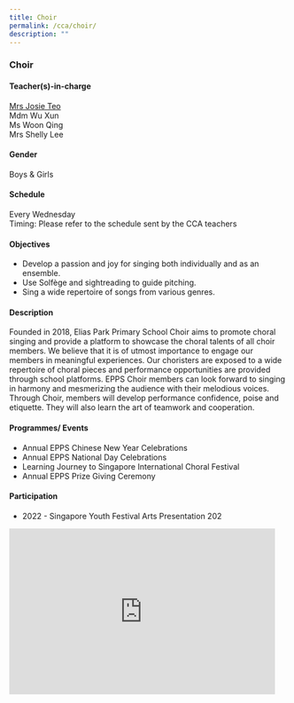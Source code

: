 ```yaml
---
title: Choir
permalink: /cca/choir/
description: ""
---
```

### Choir

#### Teacher(s)-in-charge

[Mrs Josie Teo](mailto:hsieh_josie@moe.edu.sg)  
Mdm Wu Xun  
Ms Woon Qing  
Mrs Shelly Lee
  

#### Gender

Boys &amp; Girls

  

#### Schedule

Every Wednesday&nbsp;  
Timing: Please refer to the schedule sent by the CCA teachers  

#### Objectives

*   Develop a passion and joy for singing both individually and as an ensemble.
*   Use Solfège and sightreading to guide pitching.
*   Sing a wide repertoire of songs from various genres.

#### Description

Founded in 2018, Elias Park Primary School Choir aims to promote choral singing and provide a platform to showcase the choral talents of all choir members. We believe that it is of utmost importance to engage our members in meaningful experiences. Our choristers are exposed to a wide repertoire of choral pieces and performance opportunities are provided through school platforms. EPPS Choir members can look forward to singing in harmony and mesmerizing the audience with their melodious voices. Through Choir, members will develop performance confidence, poise and etiquette. They will also learn the art of teamwork and cooperation.  

  

#### Programmes/ Events

*   Annual EPPS Chinese New Year Celebrations
*   Annual EPPS National Day Celebrations
*   Learning Journey to Singapore International Choral Festival
*   Annual EPPS Prize Giving Ceremony

#### Participation

*   2022 - Singapore Youth Festival Arts Presentation 202

<iframe allowfullscreen="true" height="299" width="480" frameborder="0" src="https://docs.google.com/presentation/d/e/2PACX-1vQHG4yjS-SabDxJSXaVEklkMNrYwMbTqVvyYsY1qv8JuYYMw92FTXtx065IAR8KpFX_v0ghzo0SrG3p/embed?start=false&amp;loop=false&amp;delayms=5000"></iframe>